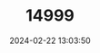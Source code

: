 ---
title: "14999"
category: "Nyctomys sumichrasti"
draft: false
date: 2024-02-22 13:03:50
languages:
  English: ["Vesper Rat"]
---